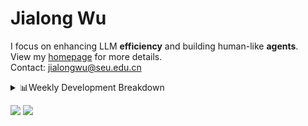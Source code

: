 #  Jialong Wu

I focus on enhancing LLM **efficiency** and building human-like **agents**.<br>
View my [homepage](https://callanwu.github.io/) for more details. <br>
Contact: jialongwu@seu.edu.cn

<details><summary>📊Weekly Development Breakdown</summary>

<!--START_SECTION:waka-->

```txt
From: 28 February 2025 - To: 07 March 2025

Total Time: 3 hrs 48 mins

Python       2 hrs 48 mins   ██████████████████▓░░░░░░   74.01 %
Other        22 mins         ██▒░░░░░░░░░░░░░░░░░░░░░░   09.88 %
Text         21 mins         ██▒░░░░░░░░░░░░░░░░░░░░░░   09.35 %
Bash         12 mins         █▒░░░░░░░░░░░░░░░░░░░░░░░   05.56 %
Git Config   1 min           ▒░░░░░░░░░░░░░░░░░░░░░░░░   00.88 %
```

<!--END_SECTION:waka-->

[![wakatime](https://wakatime.com/badge/user/c6720b29-9431-4a60-bc9d-e1fb2b6bd65f.svg)](https://wakatime.com/@c6720b29-9431-4a60-bc9d-e1fb2b6bd65f)
</details>

[![](https://img.shields.io/badge/Google%20Scholar-4385FE.svg?&color=d6d6d6&style=flat-square&logo=google-scholar)](https://scholar.google.com/citations?user=6eg2m4YAAAAJ)
![](https://komarev.com/ghpvc/?username=callanwu)
